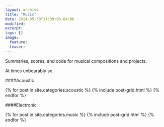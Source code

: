 ```yaml
---
layout: archive
title: "Music"
date: 2014-05-30T11:39:03-04:00
modified:
excerpt: 
tags: []
image:
  feature:
  teaser:
---
```


Summaries, scores, and code for musical compositions and projects.

At times unbearably so.

####Acoustic
<div class="tiles">
{% for post in site.categories.acoustic %}
  {% include post-grid.html %}
{% endfor %}
</div><!-- /.tiles -->

<P>
####Electronic
<div class="tiles">
{% for post in site.categories.music %}
  {% include post-grid.html %}
{% endfor %}
</div><!-- /.tiles -->
